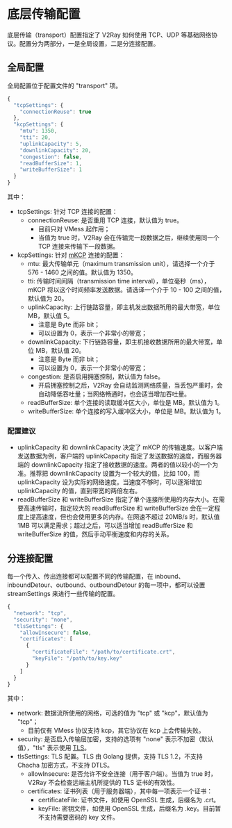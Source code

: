 # 底层传输配置

底层传输（transport）配置指定了 V2Ray 如何使用 TCP、UDP 等基础网络协议。配置分为两部分，一是全局设置，二是分连接配置。

## 全局配置
全局配置位于配置文件的 "transport" 项。

```javascript
{
  "tcpSettings": {
    "connectionReuse": true
  },
  "kcpSettings": {
    "mtu": 1350,
    "tti": 20,
    "uplinkCapacity": 5,
    "downlinkCapacity": 20,
    "congestion": false,
    "readBufferSize": 1,
    "writeBufferSize": 1
  }
}
```

其中：
* tcpSettings: 针对 TCP 连接的配置：
  * connectionReuse: 是否重用 TCP 连接，默认值为 true。
    * 目前只对 VMess 起作用；
    * 当值为 true 时，V2Ray 会在传输完一段数据之后，继续使用同一个 TCP 连接来传输下一段数据。
* kcpSettings: 针对 [mKCP](../chapter_03/kcp.md) 连接的配置：
  * mtu: 最大传输单元（maximum transmission unit），请选择一个介于 576 - 1460 之间的值。默认值为 1350。
  * tti: 传输时间间隔（transmission time interval），单位毫秒（ms），mKCP 将以这个时间频率发送数据。请选译一个介于 10 - 100 之间的值，默认值为 20。
  * uplinkCapacity: 上行链路容量，即主机发出数据所用的最大带宽，单位 MB，默认值 5。
    * 注意是 Byte 而非 bit；
    * 可以设置为 0，表示一个非常小的带宽；
  * downlinkCapacity: 下行链路容量，即主机接收数据所用的最大带宽，单位 MB，默认值 20。
    * 注意是 Byte 而非 bit；
    * 可以设置为 0，表示一个非常小的带宽；
  * congestion: 是否启用拥塞控制，默认值为 false。
    * 开启拥塞控制之后，V2Ray 会自动监测网络质量，当丢包严重时，会自动降低吞吐量；当网络畅通时，也会适当增加吞吐量。
  * readBufferSize: 单个连接的读取缓冲区大小，单位是 MB。默认值为 1。
  * writeBufferSize: 单个连接的写入缓冲区大小，单位是 MB。默认值为 1。

### 配置建议
* uplinkCapacity 和 downlinkCapacity 决定了 mKCP 的传输速度。以客户端发送数据为例，客户端的 uplinkCapacity 指定了发送数据的速度，而服务器端的 downlinkCapacity 指定了接收数据的速度。两者的值以较小的一个为准。推荐把 downlinkCapacity 设置为一个较大的值，比如 100，而 uplinkCapacity 设为实际的网络速度。当速度不够时，可以逐渐增加 uplinkCapacity 的值，直到带宽的两倍左右。
* readBufferSize 和 writeBufferSize 指定了单个连接所使用的内存大小。在需要高速传输时，指定较大的 readBufferSize 和 writeBufferSize 会在一定程度上提高速度，但也会使用更多的内存。在网速不超过 20MB/s 时，默认值 1MB 可以满足需求；超过之后，可以适当增加 readBufferSize 和 writeBufferSize 的值，然后手动平衡速度和内存的关系。

## 分连接配置
每一个传入、传出连接都可以配置不同的传输配置，在 inbound、inboundDetour、outbound、outboundDetour 的每一项中，都可以设置 streamSettings 来进行一些传输的配置。

```javascript
{
  "network": "tcp",
  "security": "none",
  "tlsSettings": {
    "allowInsecure": false,
    "certificates": [
      {
        "certificateFile": "/path/to/certificate.crt",
        "keyFile": "/path/to/key.key"
      }
    ]
  }
}
```

其中：
* network: 数据流所使用的网络，可选的值为 "tcp" 或 "kcp"，默认值为 "tcp"；
  * 目前仅有 VMess 协议支持 kcp，其它协议在 kcp 上会传输失败。
* security: 是否启入传输层加密，支持的选项有 "none" 表示不加密（默认值），"tls" 表示使用 [TLS](https://en.wikipedia.org/wiki/Transport_Layer_Security)。
* tlsSettings: TLS 配置。TLS 由 Golang 提供，支持 TLS 1.2，不支持 Chacha 加密方式，不支持 DTLS。
  * allowInsecure: 是否允许不安全连接（用于客户端）。当值为 true 时，V2Ray 不会检查远端主机所提供的 TLS 证书的有效性。
  * certificates: 证书列表（用于服务器端），其中每一项表示一个证书：
    * certificateFile: 证书文件，如使用 OpenSSL 生成，后缀名为 .crt。
    * keyFile: 密钥文件，如使用 OpenSSL 生成，后缀名为 .key。目前暂不支持需要密码的 key 文件。
